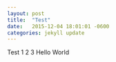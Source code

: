 ```yaml
---
layout: post
title:  "Test"
date:   2015-12-04 18:01:01 -0600
categories: jekyll update
---
```

Test
1 2 3
Hello World

